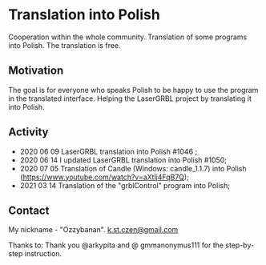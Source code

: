 # Translation into Polish
Cooperation within the whole community.
Translation of some programs into Polish.
The translation is free.

## Motivation
The goal is for everyone who speaks Polish to be happy to use the program in the translated interface.
Helping the LaserGRBL project by translating it into Polish.

## Activity
- 2020 06 09 LaserGRBL translation into Polish #1046 ;
- 2020 06 14 I updated LaserGRBL translation into Polish #1050;
- 2020 07 05 Translation of Candle (Windows: candle_1.1.7) into Polish (https://www.youtube.com/watch?v=aXtlj4FqB7Q); 
- 2021 03 14 Translation of the "grblControl" program into Polish;
## Contact
My nickname - "Ozzybanan".
k.st.czen@gmail.com

Thanks to:
Thank you @arkypita and @ gmmanonymus111 for the step-by-step instruction.
